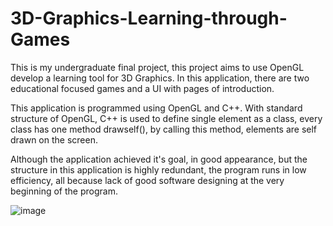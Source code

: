 # 3D-Graphics-Learning-through-Games
This is my undergraduate final project, this project aims to use OpenGL develop a learning tool for 3D Graphics. 
In this application, there are two educational focused games and a UI with pages of introduction.

This application is programmed using OpenGL and C++. With standard structure of OpenGL, C++ is used to define single element as a class, every class has one method drawself(), by calling this method, elements are self drawn on the screen.

Although the application achieved it's goal, in good appearance, but the structure in this application is highly redundant, the program runs in low efficiency, all because lack of good software designing at the very beginning of the program.

![image](https://github.com/YuantongL/3D-Graphics-Learning-through-Games/tree/master/pictures/C/C1.bmp)

